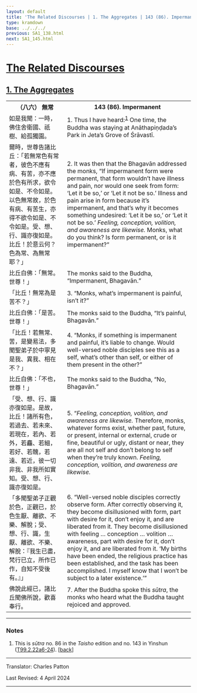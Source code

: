 ```yaml
---
layout: default
title: 'The Related Discourses | 1. The Aggregates | 143 (86). Impermanent'
type: kramdown
base: ../../../
previous: SA1_138.html
next: SA1_145.html
---
```


<h1><a href='../index.html'>The Related Discourses</a></h1>
<h2><a href='index.html'>1. The Aggregates</a></h2>

<table class="trans">
  <th class='ch'>（八六） 無常</th>
  <th class='en'>143 (86). Impermanent</th>
  <tr>
    <td class="ch" title='t125.2.22a6'>如是我聞：一時，佛住舍衛國、祇樹、給孤獨園。</td>
    <td id='p1'>1. Thus I have heard:<sup id="ref1"><a href="#n1">1</a></sup> One time, the Buddha was staying at Anāthapiṇḍada’s Park in Jeta’s Grove of Śrāvastī.</td>
  </tr>
  <tr>
    <td class="ch" title='t125.2.22a7'>爾時，世尊告諸比丘：「若無常色有常者，彼色不應有病、有苦，亦不應於色有所求，欲令如是、不令如是。以色無常故，於色有病、有苦生，亦得不欲令如是、不令如是。受、想、行、識亦復如是。比丘！於意云何？色為常、為無常耶？」</td>
    <td id='p2'>2. It was then that the Bhagavān addressed the monks, “If impermanent form were permanent, that form wouldn’t have illness and pain, nor would one seek from form: ‘Let it be so,’ or ‘Let it not be so.’ Illness and pain arise in form because it’s impermanent, and that’s why it becomes something undesired: ‘Let it be so,’ or ‘Let it not be so.’ <em>Feeling, conception, volition, and awareness are likewise.</em> Monks, what do you think? Is form permanent, or is it impermanent?”</td>
  </tr>
  <tr>
    <td class="ch" title='t125.2.22a12'>比丘白佛：「無常。世尊！」</td>
    <td>The monks said to the Buddha, “Impermanent, Bhagavān.”</td>
  </tr>
  <tr>
    <td class="ch" title='t125.2.22a13'>「比丘！無常為是苦不？」</td>
    <td id='p3'>3. “Monks, what’s impermanent is painful, isn’t it?”</td>
  </tr>
  <tr>
    <td class="ch" title='t125.2.22a13'>比丘白佛：「是苦。世尊！」</td>
    <td>The monks said to the Buddha, “It’s painful, Bhagavān.”</td>
  </tr>
  <tr>
    <td class="ch" title='t125.2.22a14'>「比丘！若無常、苦，是變易法，多聞聖弟子於中寧見是我、異我、相在不？」</td>
    <td id='p4'>4. “Monks, if something is impermanent and painful, it’s liable to change. Would well-versed noble disciples see this as a self, what’s other than self, or either of them present in the other?”</td>
  </tr>
  <tr>
    <td class="ch" title='t125.2.22a15'>比丘白佛：「不也，世尊！」</td>
    <td>The monks said to the Buddha, “No, Bhagavān.”</td>
  </tr>
  <tr>
    <td class="ch" title='t125.2.22a16'>「受、想、行、識亦復如是。是故，比丘！諸所有色，若過去、若未來、若現在，若內、若外，若麤、若細，若好、若醜，若遠、若近，彼一切非我、非我所如實知。受、想、行、識亦復如是。</td>
    <td id='p5'>5. “<em>Feeling, conception, volition, and awareness are likewise.</em> Therefore, monks, whatever forms exist, whether past, future, or present, internal or external, crude or fine, beautiful or ugly, distant or near, they are all not self and don’t belong to self when they’re truly known. <em>Feeling, conception, volition, and awareness are likewise.</em></td>
  </tr>
  <tr>
    <td class="ch" title='t125.2.22a19'>「多聞聖弟子正觀於色，正觀已，於色生厭、離欲、不樂、解脫；受、想、行、識，生厭、離欲、不樂、解脫：『我生已盡，梵行已立，所作已作，自知不受後有。』」</td>
    <td id='p6'>6. “Well-versed noble disciples correctly observe form. After correctly observing it, they become disillusioned with form, part with desire for it, don’t enjoy it, and are liberated from it. They become disillusioned with feeling … conception … volition … awareness, part with desire for it, don’t enjoy it, and are liberated from it. ‘My births have been ended, the religious practice has been established, and the task has been accomplished. I myself know that I won’t be subject to a later existence.’”</td>
  </tr>
  <tr>
    <td class="ch" title='t125.2.22a23'>佛說此經已，諸比丘聞佛所說，歡喜奉行。</td>
    <td id='p7'>7. After the Buddha spoke this <em>sūtra</em>, the monks who heard what the Buddha taught rejoiced and approved.</td>
  </tr>
</table>

<hr/>

<h3 id="notes">Notes</h3>

<ol class="notes-list">
<li id="n1">This is <em>sūtra</em> no. 86 in the <cite>Taisho</cite> edition and no. 143 in Yinshun (<a href="https://cbetaonline.dila.edu.tw/zh/T02n0099_p0022a06" target="_blank">T99.2.22a6-24</a>). [<a href="#ref1">back</a>]</li>
</ol>

<hr/>

<p class="translator">Translator: Charles Patton</p>
<p class='revised'>Last Revised: 4 April 2024</p>

<hr/>